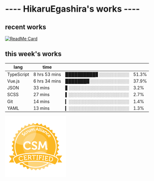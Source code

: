 # ---- HikaruEgashira's works ----

## recent works

[![ReadMe Card](https://github-readme-stats.vercel.app/api/pin/?username=twin-te&repo=twinte-front)](https://github.com/twin-te/twinte-front)

## this week's works

| lang        | time           |                       |        |
| ----------- | -------------- | --------------------- | ------ |
| TypeScript  | 8 hrs 53 mins  | ██████████▊░░░░░░░░░░ |  51.3% |
| Vue.js      | 6 hrs 34 mins  | ███████▉░░░░░░░░░░░░░ |  37.9% |
| JSON        | 33 mins        | ▋░░░░░░░░░░░░░░░░░░░░ |   3.2% |
| SCSS        | 27 mins        | ▌░░░░░░░░░░░░░░░░░░░░ |   2.7% |
| Git         | 14 mins        | ▎░░░░░░░░░░░░░░░░░░░░ |   1.4% |
| YAML        | 13 mins        | ▎░░░░░░░░░░░░░░░░░░░░ |   1.3% |

<img src="./image/seal-csm.png" alt="" data-canonical-src="./image/seal-csm.png" width="200" height="200" />
